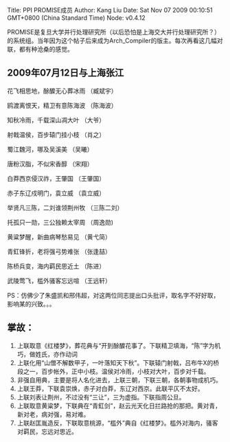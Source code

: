 Title: PPI PROMISE成员
Author: Kang Liu
Date: Sat Nov 07 2009 00:10:51 GMT+0800 (China Standard Time)
Node: v0.4.12

PROMISE是复旦大学并行处理研究所（以后恐怕是上海交大并行处理研究所？）的系统组。当年因为这个帖子后来成为Arch_Compiler的版主。每次再看这几幅对联，都有种沧桑的感觉。

## 2009年07月12日与上海张江 
  
花飞相思地，酴醾无心葬冰雨 （臧斌宇） 

鸥渡离恨天，精卫有意陈海波 （陈海波） 

知秋冷雨，千载深山凋大叶 （大爷） 

射戟温侯，百步辕门挂小枝 （肖之） 

蜀江魏河，哪及吴溪美 （吴曦） 

唐粉汉脂，不似宋香醇 （宋翔） 

白莽西京侵汉祚，王肇国 （王肇国） 

赤子东辽戍明门，袁立威 （袁立威） 

举贤凡三陈，二刘谁领荆州牧 （三陈二刘） 

托孤只一勋，三公独赖太宰周 （周逸勋) 

黄粱梦醒，新曲病琴愁易见 （黄弋简） 

青釭锋折，老将强弓势难张 （张逢喆） 

陈桥兵变，海内羁民思近土 （陈进） 

武陵莺飞，槛外骚客忘远喧 （王远轩） 
 
PS：仿佛少了朱盛凯和邢伟超，对这两位同志提出口头批评，取名字不好好取，影响某的兴致。。。

## 掌故： 
1. 上联取意《红楼梦》，葬花典与“开到酴醾花事了。下联精卫填海，“陈”字为机巧，做姓氏，亦作动词 
1. 上联化用“山僧不解数甲子，一叶落知天下秋”。下联辕门射戟，吕布牛X的桥段之一，百步帐外，正中小枝。温侯对冷雨，小枝对大叶，百步对千载。
1. 非强自用典，主要是将人名化进去，上联三朝，下联三朝，各朝事物成机巧。 
1. 上联王莽，下联袁崇焕，赤子对白莽，东辽对西京。此联平仄不太好。 
1. 上联刘表让荆州，不过没有“三让”，三为虚指。下联指周公旦。 
1. 上联取意黄粱梦，下联典在“青釭剑”，赵云光天化日拦路抢的那把。黄对青，新对老，病对强，易对难。
1. 上联赵匡胤造反，下联取意桃源，“槛外”典自《红楼梦》。槛外对海内，骚客对羁民，忘远对思近。